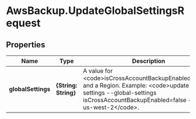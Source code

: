 # AwsBackup.UpdateGlobalSettingsRequest

## Properties

Name | Type | Description | Notes
------------ | ------------- | ------------- | -------------
**globalSettings** | **{String: String}** | A value for &lt;code&gt;isCrossAccountBackupEnabled&lt;/code&gt; and a Region. Example: &lt;code&gt;update-global-settings --global-settings isCrossAccountBackupEnabled&#x3D;false --region us-west-2&lt;/code&gt;. | [optional] 


